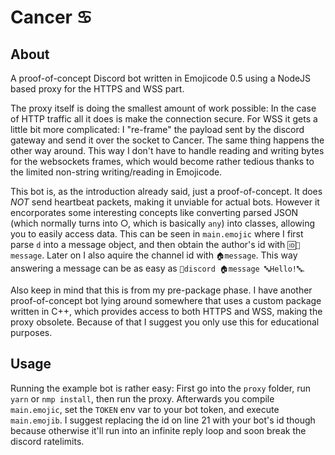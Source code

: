 # Cancer ♋

## About

A proof-of-concept Discord bot written in Emojicode 0.5 using a NodeJS based
proxy for the HTTPS and WSS part.

The proxy itself is doing the smallest amount of work possible:
In the case of HTTP traffic all it does is make the connection secure.
For WSS it gets a little bit more complicated: I "re-frame" the payload
sent by the discord gateway and send it over the socket to Cancer. The same
thing happens the other way around. This way I don't have to handle reading
and writing bytes for the websockets frames, which would become rather
tedious thanks to the limited non-string writing/reading in Emojicode.

This bot is, as the introduction already said, just a proof-of-concept. It
does _NOT_ send heartbeat packets, making it unviable for actual bots.
However it encorporates some interesting concepts like converting parsed
JSON (which normally turns into ○, which is basically `any`) into classes,
allowing you to easily access data. This can be seen in `main.emojic` where
I first parse `d` into a message object, and then obtain the author's id
with `🆔👤message`. Later on I also aquire the channel id with `🏠message`.
This way answering a message can be as easy as `💬discord 🏠message 🔤Hello!🔤`.

Also keep in mind that this is from my pre-package phase. I have another
proof-of-concept bot lying around somewhere that uses a custom package
written in C++, which provides access to both HTTPS and WSS, making the
proxy obsolete. Because of that I suggest you only use this for educational
purposes.

## Usage

Running the example bot is rather easy:
First go into the `proxy` folder, run `yarn` or `nmp install`, then run the
proxy. Afterwards you compile `main.emojic`, set the `TOKEN` env var to
your bot token, and execute `main.emojib`. I suggest replacing the id on
line 21 with your bot's id though because otherwise it'll run into an
infinite reply loop and soon break the discord ratelimits.
